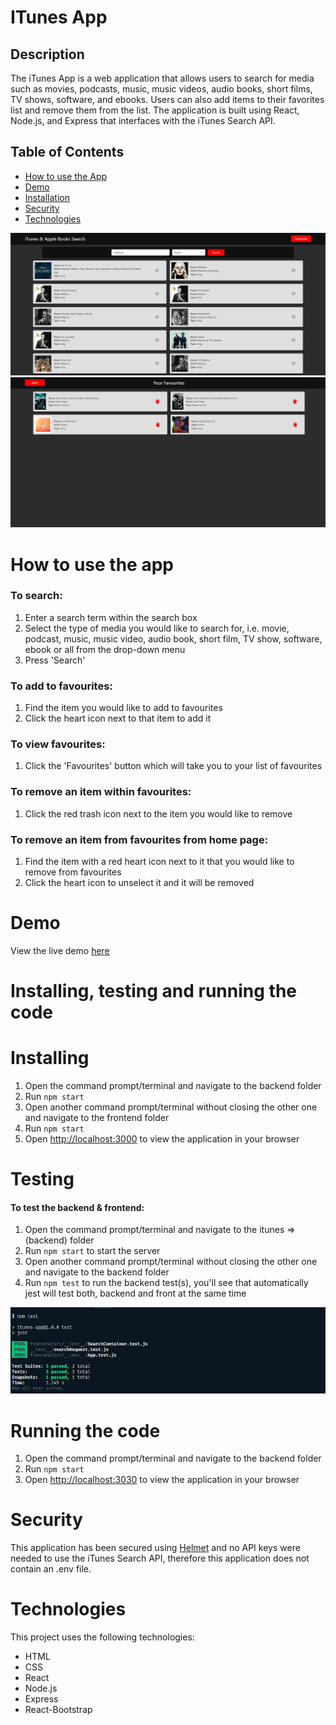 # ITunes App

## Description

The iTunes App is a web application that allows users to search for media such as movies, podcasts, music, music videos, audio books, short films, TV shows, software, and ebooks. Users can also add items to their favorites list and remove them from the list. The application is built using React, Node.js, and Express that interfaces with the iTunes Search API.

## Table of Contents

<ul>
<li><a href="#how-to-use-the-app">How to use the App</a></li>
<li><a href="#demo">Demo</a></li>
<li><a href="#installing">Installation</a></li>
<li><a href="#security">Security</a></li>
<li><a href="#technologies">Technologies</a></li>
</ul>

![figure 1](screenshots/app.png)
![figure 2](screenshots/app2.png)

# How to use the app

### To search:

1. Enter a search term within the search box
2. Select the type of media you would like to search for, i.e. movie, podcast, music, music video, audio book, short film, TV show, software, ebook or all from the drop-down menu
3. Press 'Search'

### To add to favourites:

1. Find the item you would like to add to favourites
2. Click the heart icon next to that item to add it

### To view favourites:

1. Click the 'Favourites' button which will take you to your list of favourites

### To remove an item within favourites:

1. Click the red trash icon next to the item you would like to remove

### To remove an item from favourites from home page:

1. Find the item with a red heart icon next to it that you would like to remove from favourites
2. Click the heart icon to unselect it and it will be removed

# Demo

View the live demo [here](https://itunes-app-27.herokuapp.com/)

# Installing, testing and running the code

# Installing

1. Open the command prompt/terminal and navigate to the backend folder
2. Run `npm start`
3. Open another command prompt/terminal without closing the other one and navigate to the frontend folder
4. Run `npm start`
5. Open [http://localhost:3000](http://localhost:3000) to view the application in your browser

# Testing

#### To test the backend & frontend:

1. Open the command prompt/terminal and navigate to the itunes => (backend) folder
2. Run `npm start` to start the server
3. Open another command prompt/terminal without closing the other one and navigate to the backend folder
4. Run `npm test` to run the backend test(s), you'll see that automatically jest will test both, backend and front at the same time

![figure 3](screenshots/frontend-test-plus-backend-test.png)

# Running the code

1. Open the command prompt/terminal and navigate to the backend folder
2. Run `npm start`
3. Open [http://localhost:3030](http://localhost:3030) to view the application in your browser

# Security

This application has been secured using [Helmet](https://helmetjs.github.io/) and no API keys were needed to use the iTunes Search API, therefore this application does not contain an .env file.

# Technologies

This project uses the following technologies:

<ul>
<li>HTML</li>
<li>CSS</li>
<li>React</li>
<li>Node.js</li>
<li>Express</li>
<li>React-Bootstrap</li>
</ul>
